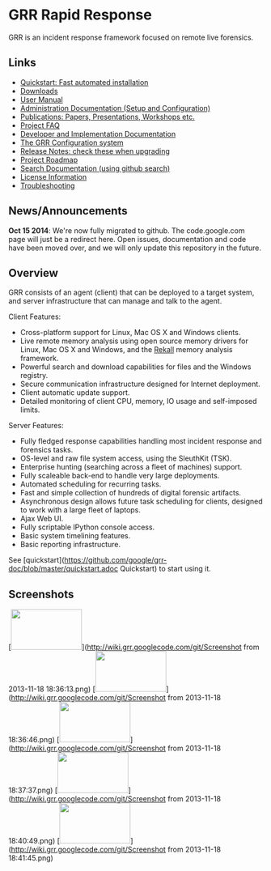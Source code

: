 GRR Rapid Response
==================

GRR is an incident response framework focused on remote live forensics.

Links
-----

 * [Quickstart: Fast automated installation](https://github.com/google/grr-doc/blob/master/quickstart.adoc)
 * [Downloads](https://googledrive.com/host/0B1wsLqFoT7i2N3hveC1lSEpHUnM/)
 * [User Manual](https://github.com/google/grr-doc/blob/master/user_manual.adoc)
 * [Administration Documentation (Setup and Configuration)](https://github.com/google/grr-doc/blob/master/admin.adoc)
 * [Publications: Papers, Presentations, Workshops etc.](https://github.com/google/grr-doc/blob/master/publications.adoc)
 * [Project FAQ](https://github.com/google/grr-doc/blob/master/faq.adoc)
 * [Developer and Implementation Documentation](https://github.com/google/grr-doc/blob/master/implementation.adoc)
 * [The GRR Configuration system](https://github.com/google/grr-doc/blob/master/configuration.adoc)
 * [Release Notes: check these when upgrading](https://github.com/google/grr-doc/blob/master/releasenotes.adoc)
 * [Project Roadmap](https://github.com/google/grr-doc/blob/master/roadmap.adoc)
 * [Search Documentation (using github search)](https://github.com/google/grr-doc)
 * [License Information](https://github.com/google/grr-doc/blob/master/licenses.adoc)
 * [Troubleshooting](https://github.com/google/grr-doc/blob/master/troubleshooting.adoc)

News/Announcements
------------------

**Oct 15 2014**: We're now fully migrated to github. The code.google.com page
will just be a redirect here. Open issues, documentation and code have been
moved over, and we will only update this repository in the future.

Overview
--------

GRR consists of an agent (client) that can be deployed to a target system, and
server infrastructure that can manage and talk to the agent.<br>

Client Features:

 * Cross-platform support for Linux, Mac OS X and Windows clients.
 * Live remote memory analysis using open source memory drivers for Linux, Mac
   OS X and Windows, and the [Rekall](http://www.rekall-forensic.com/) memory
   analysis framework.
 * Powerful search and download capabilities for files and the Windows registry.
 * Secure communication infrastructure designed for Internet deployment.
 * Client automatic update support.
 * Detailed monitoring of client CPU, memory, IO usage and self-imposed
   limits.

Server Features:

 * Fully fledged response capabilities handling most incident response and
   forensics tasks.
 * OS-level and raw file system access, using the SleuthKit (TSK).
 * Enterprise hunting (searching across a fleet of machines) support.
 * Fully scaleable back-end to handle very large deployments.
 * Automated scheduling for recurring tasks.
 * Fast and simple collection of hundreds of digital forensic artifacts.
 * Asynchronous design allows future task scheduling for clients, designed to
   work with a large fleet of laptops.
 * Ajax Web UI.
 * Fully scriptable IPython console access.
 * Basic system timelining features.
 * Basic reporting infrastructure.

See [quickstart](https://github.com/google/grr-doc/blob/master/quickstart.adoc Quickstart) to start using it.

Screenshots
-----------
[<img src="http://wiki.grr.googlecode.com/git/Screenshot from 2013-11-18 18:36:13.png" width="140" height="80" />](http://wiki.grr.googlecode.com/git/Screenshot from 2013-11-18 18:36:13.png)
[<img src="http://wiki.grr.googlecode.com/git/Screenshot from 2013-11-18 18:36:46.png" width="140" height="80" />](http://wiki.grr.googlecode.com/git/Screenshot from 2013-11-18 18:36:46.png)
[<img src="http://wiki.grr.googlecode.com/git/Screenshot from 2013-11-18 18:37:37.png" width="140" height="80" />](http://wiki.grr.googlecode.com/git/Screenshot from 2013-11-18 18:37:37.png)
[<img src="http://wiki.grr.googlecode.com/git/Screenshot from 2013-11-18 18:40:49.png" width="140" height="80" />](http://wiki.grr.googlecode.com/git/Screenshot from 2013-11-18 18:40:49.png)
[<img src="http://wiki.grr.googlecode.com/git/Screenshot from 2013-11-18 18:41:45.png" width="140" height="80" />](http://wiki.grr.googlecode.com/git/Screenshot from 2013-11-18 18:41:45.png)
